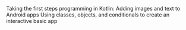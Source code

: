 Taking the first steps programming in Kotlin:
Adding images and text to  Android apps
Using classes, objects, and conditionals to create an interactive basic app